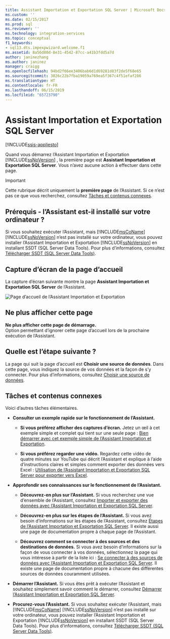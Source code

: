 ```yaml
---
title: Assistant Importation et Exportation SQL Server | Microsoft Docs
ms.custom: ''
ms.date: 02/15/2017
ms.prod: sql
ms.reviewer: ''
ms.technology: integration-services
ms.topic: conceptual
f1_keywords:
- sql13.dts.impexpwizard.welcome.f1
ms.assetid: 8a56d80d-8e31-4542-87cc-a41b3fdd5a7d
author: janinezhang
ms.author: janinez
manager: craigg
ms.openlocfilehash: 94bd2f66ee3406bab6d1d69281d83f2de5f68e65
ms.sourcegitcommit: 3026c22b7fba19059a769ea5f367c4f51efaf286
ms.translationtype: HT
ms.contentlocale: fr-FR
ms.lasthandoff: 06/15/2019
ms.locfileid: "65723790"
---
```

# <a name="welcome-to-sql-server-import-and-export-wizard"></a>Assistant Importation et Exportation SQL Server

[!INCLUDE[ssis-appliesto](../../includes/ssis-appliesto-ssvrpluslinux-asdb-asdw-xxx.md)]


  Quand vous démarrez l’Assistant Importation et Exportation [!INCLUDE[ssNoVersion](../../includes/ssnoversion-md.md)] , la première page est **Assistant Importation et Exportation SQL Server**. Vous n’avez aucune action à effectuer dans cette page.

> [!IMPORTANT]
> Cette rubrique décrit uniquement la **première page** de l’Assistant. Si ce n’est pas ce que vous recherchez, consultez [Tâches et contenus connexes](#related).

## <a name="prerequisite---is-the-wizard-installed-on-your-computer"></a>Prérequis - l’Assistant est-il installé sur votre ordinateur ?

Si vous souhaitez exécuter l’Assistant, mais [!INCLUDE[msCoName](../../includes/msconame-md.md)] [!INCLUDE[ssNoVersion](../../includes/ssnoversion-md.md)] n’est pas installé sur votre ordinateur, vous pouvez installer l’Assistant Importation et Exportation [!INCLUDE[ssNoVersion](../../includes/ssnoversion-md.md)] en installant SSDT (SQL Server Data Tools). Pour plus d’informations, consultez [Télécharger SSDT (SQL Server Data Tools)](../../ssdt/download-sql-server-data-tools-ssdt.md).

## <a name="screen-shot-of-the-welcome-page"></a>Capture d’écran de la page d’accueil  
La capture d’écran suivante montre la page **Assistant Importation et Exportation SQL Server** de l’Assistant.  
  
![Page d’accueil de l’Assistant Importation et Exportation](../../integration-services/import-export-data/media/welcome.png "Page d’accueil de l’Assistant Importation et Exportation")  

## <a name="dont-show-this-page-again"></a>Ne plus afficher cette page  
**Ne plus afficher cette page de démarrage.**  
 Option permettant d’ignorer cette page d’accueil lors de la prochaine exécution de l’Assistant.  
  
## <a name="whats-next"></a>Quelle est l’étape suivante ?  
 La page qui suit la page d’accueil est **Choisir une source de données**. Dans cette page, vous indiquez la source de vos données et la façon de s’y connecter. Pour plus d’informations, consultez [Choisir une source de données](../../integration-services/import-export-data/choose-a-data-source-sql-server-import-and-export-wizard.md).

## <a name="related"></a> Tâches et contenus connexes  
 Voici d’autres tâches élémentaires.
-   **Consulter un exemple rapide sur le fonctionnement de l’Assistant.**

    -   **Si vous préférez afficher des captures d’écran.** Jetez un œil à cet exemple simple et complet qui tient sur une seule page : [Bien démarrer avec cet exemple simple de l’Assistant Importation et Exportation](../../integration-services/import-export-data/get-started-with-this-simple-example-of-the-import-and-export-wizard.md).

    -   **Si vous préférez regarder une vidéo.** Regardez cette vidéo de quatre minutes sur YouTube qui décrit l’Assistant et explique à l’aide d’instructions claires et simples comment exporter des données vers Excel : [Utilisation de l’Assistant Importation et Exportation SQL Server pour exporter vers Excel](https://go.microsoft.com/fwlink/?linkid=829049).

-   **Approfondir ses connaissances sur le fonctionnement de l’Assistant.**

    -   **Découvrez-en plus sur l’Assistant.** Si vous recherchez une vue d’ensemble de l’Assistant, consultez [Importer et exporter des données avec l’Assistant Importation et Exportation SQL Server](../../integration-services/import-export-data/import-and-export-data-with-the-sql-server-import-and-export-wizard.md).

    -   **Découvrez-en plus sur les étapes de l’Assistant.** Si vous avez besoin d’informations sur les étapes de l’Assistant, consultez [Étapes de l’Assistant Importation et Exportation SQL Server](../../integration-services/import-export-data/steps-in-the-sql-server-import-and-export-wizard.md). Il existe aussi une page de documentation propre à chaque page de l’Assistant.

    -   **Découvrez comment se connecter à des sources et des destinations de données.** Si vous avez besoin d’informations sur la façon de vous connecter à vos données, sélectionnez la page qui vous intéresse à partir de la liste ici : [Se connecter à des sources de données avec l’Assistant Importation et Exportation SQL Server](../../integration-services/import-export-data/connect-to-data-sources-with-the-sql-server-import-and-export-wizard.md). Il existe une page de documentation propre à chacune des différentes sources de données couramment utilisées.

-   **Démarrer l’Assistant.** Si vous êtes prêt à exécuter l’Assistant et souhaitez simplement savoir comment le démarrer, consultez [Démarrer l’Assistant Importation et Exportation SQL Server](../../integration-services/import-export-data/start-the-sql-server-import-and-export-wizard.md).

-  **Procurez-vous l’Assistant.**  Si vous souhaitez exécuter l’Assistant, mais [!INCLUDE[msCoName](../../includes/msconame-md.md)] [!INCLUDE[ssNoVersion](../../includes/ssnoversion-md.md)] n’est pas installé sur votre ordinateur, vous pouvez installer l’Assistant Importation et Exportation [!INCLUDE[ssNoVersion](../../includes/ssnoversion-md.md)] en installant SSDT (SQL Server Data Tools). Pour plus d’informations, consultez [Télécharger SSDT (SQL Server Data Tools)](../../ssdt/download-sql-server-data-tools-ssdt.md).
